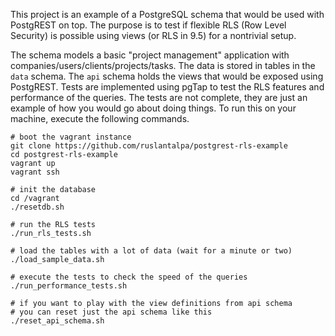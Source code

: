 This project is an example of a PostgreSQL schema that would be used with PostgREST on top.
The purpose is to test if flexible RLS (Row Level Security) is possible using views (or RLS in 9.5) for a nontrivial setup.

The schema models a basic "project management" application with companies/users/clients/projects/tasks.
The data is stored in tables in the `data` schema. The `api` schema holds the views that would be exposed using PostgREST. Tests are implemented using pgTap to test the RLS features and performance of the queries. The tests are not complete, they are just an example of how you would go about doing things.
To run this on your machine, execute the following commands.
```
# boot the vagrant instance
git clone https://github.com/ruslantalpa/postgrest-rls-example
cd postgrest-rls-example
vagrant up
vagrant ssh

# init the database
cd /vagrant
./resetdb.sh

# run the RLS tests
./run_rls_tests.sh

# load the tables with a lot of data (wait for a minute or two)
./load_sample_data.sh

# execute the tests to check the speed of the queries
./run_performance_tests.sh

# if you want to play with the view definitions from api schema
# you can reset just the api schema like this
./reset_api_schema.sh
```